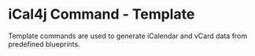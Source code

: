 # iCal4j Command - Template

Template commands are used to generate iCalendar and vCard data from predefined blueprints.
